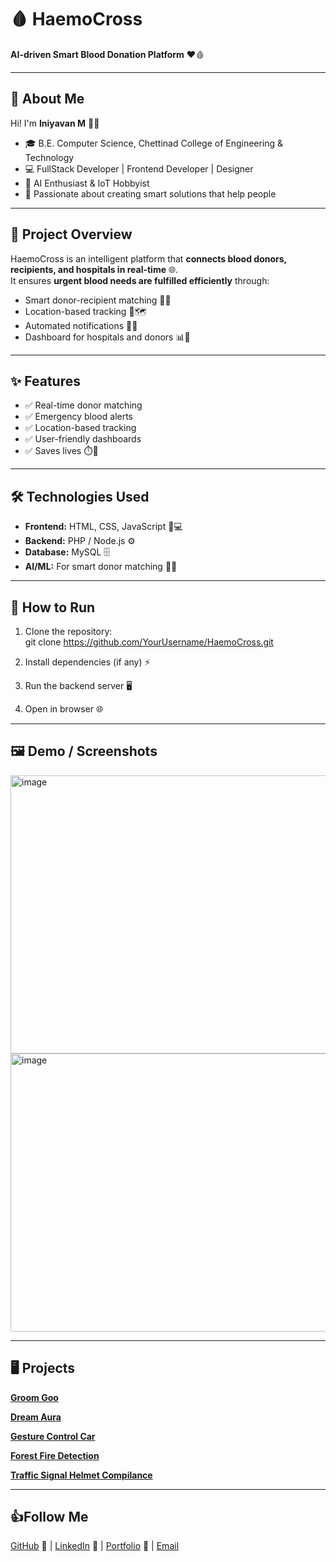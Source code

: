 # 🩸 HaemoCross

**AI-driven Smart Blood Donation Platform** ❤️🩸

---

## 👋 About Me
Hi! I'm **Iniyavan M** 👨‍💻  
- 🎓 B.E. Computer Science, Chettinad College of Engineering & Technology  
- 💻 FullStack Developer | Frontend Developer | Designer  
- 🤖 AI Enthusiast & IoT Hobbyist  
- 🚀 Passionate about creating smart solutions that help people

---

## 📝 Project Overview
HaemoCross is an intelligent platform that **connects blood donors, recipients, and hospitals in real-time** 🌐.  
It ensures **urgent blood needs are fulfilled efficiently** through:  
- Smart donor-recipient matching 🧠💡  
- Location-based tracking 📍🗺️  
- Automated notifications 📲🔔  
- Dashboard for hospitals and donors 📊🏥

---

## ✨ Features
- ✅ Real-time donor matching  
- ✅ Emergency blood alerts  
- ✅ Location-based tracking  
- ✅ User-friendly dashboards  
- ✅ Saves lives ⏱️💖

---

## 🛠️ Technologies Used
- **Frontend:** HTML, CSS, JavaScript 🎨💻  
- **Backend:** PHP / Node.js ⚙️  
- **Database:** MySQL 🗄️  
- **AI/ML:** For smart donor matching 🤖🧬

---

## 🚀 How to Run
1. Clone the repository:  
  git clone https://github.com/YourUsername/HaemoCross.git

2. Install dependencies (if any) ⚡

3. Run the backend server 🖥️

4. Open in browser 🌐

---

## 🖼️ Demo / Screenshots
<img width="718" height="445" alt="image" src="https://github.com/user-attachments/assets/b361a333-c6b3-4cba-a9bc-4535bff2e316" />
<img width="718" height="445" alt="image" src="https://github.com/user-attachments/assets/042ee5ac-4ed1-45d8-9980-67db57b3ed66" />

---

##  🖥️ Projects
[**Groom Goo**](https://github.com/Iniiyavan/Groom-Goo/blob/main/README.md)

[**Dream Aura**](https://github.com/Iniiyavan/Dream-Aura/blob/main/README.md)

[**Gesture Control Car**](https://github.com/Iniiyavan/Gesture-Control/blob/main/README.md)

[**Forest Fire Detection**](https://github.com/Iniiyavan/Forest-Fire-Detection)

[**Traffic Signal Helmet Compilance**](https://github.com/Iniiyavan/Traffic-Signal-Helmet-Compilance/blob/main/README.md)

---

## 👍Follow Me

[GitHub](https://github.com/Iniiyavan) 🐙 |
 [LinkedIn](https://www.linkedin.com/in/iniyavan-m-501b782b3) 🔗 | 
 [Portfolio](#) 💼 | 
 [Email](iniyavanoff@gmail.com)
